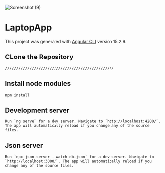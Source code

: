 ![Screenshot (9)](https://github.com/saeedzakeri1364/Laptop/assets/103548124/3348ef23-65fe-439e-8a61-190f9767a808)

# LaptopApp

This project was generated with [Angular CLI](https://github.com/angular/angular-cli) version 15.2.9.

## CLone the Repository
```
/////////////////////////////////////////////////
```

## Install node modules
```
npm install

```

## Development server

```
Run `ng serve` for a dev server. Navigate to `http://localhost:4200/`. The app will automatically reload if you change any of the source files.
```

## Json server

```
Run `npx json-server --watch db.json` for a dev server. Navigate to `http://localhost:3000/`. The app will automatically reload if you change any of the source files.
```


